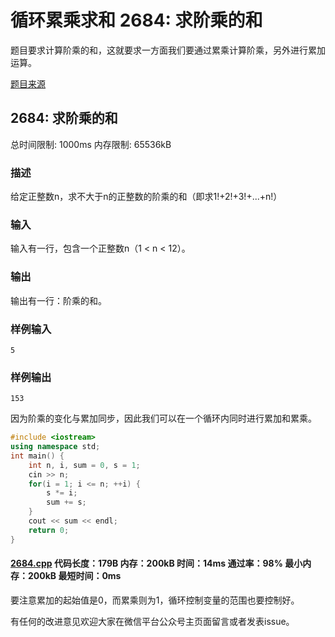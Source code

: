 # 循环累乘求和 2684: 求阶乘的和

题目要求计算阶乘的和，这就要求一方面我们要通过累乘计算阶乘，另外进行累加运算。

[题目来源](http://bailian.openjudge.cn/practice/2684/)

## 2684: 求阶乘的和

总时间限制: 1000ms    内存限制: 65536kB

### 描述

给定正整数n，求不大于n的正整数的阶乘的和（即求1!+2!+3!+...+n!）

### 输入

输入有一行，包含一个正整数n（1 < n < 12）。

### 输出

输出有一行：阶乘的和。

### 样例输入
```
5
```
### 样例输出
```
153
```
因为阶乘的变化与累加同步，因此我们可以在一个循环内同时进行累加和累乘。
```cpp
#include <iostream>
using namespace std;
int main() {
	int n, i, sum = 0, s = 1;
	cin >> n;
	for(i = 1; i <= n; ++i) {
		s *= i;
		sum += s;
	}
	cout << sum << endl;
	return 0;
}
```
#### [2684.cpp](https://github.com/Ienu/ExerciseEveryday/blob/master/Code/2600-2699/2684.cpp) 代码长度：179B 内存：200kB 时间：14ms 通过率：98% 最小内存：200kB  最短时间：0ms

要注意累加的起始值是0，而累乘则为1，循环控制变量的范围也要控制好。

有任何的改进意见欢迎大家在微信平台公众号主页面留言或者发表issue。

